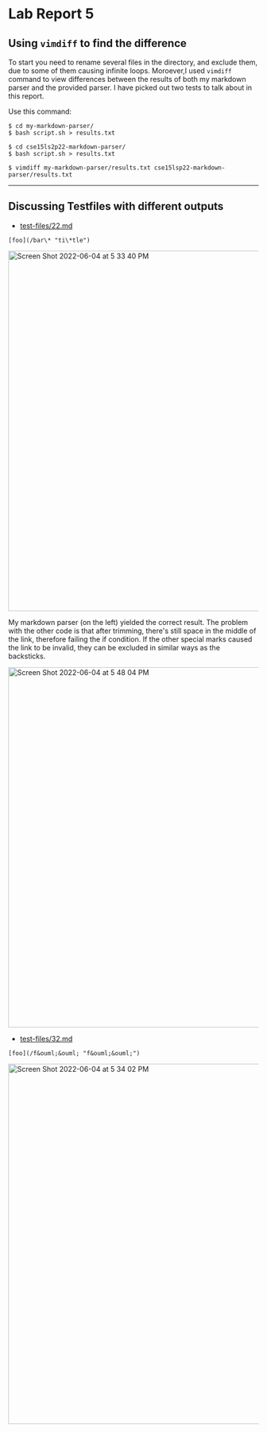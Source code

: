 # Lab Report 5

## Using ```vimdiff``` to find the difference

To start you need to rename several files in the directory, and exclude them, due to some of them causing infinite loops. Moroever,I used ```vimdiff``` command to view differences between the results of both my markdown parser and the provided parser. I have picked out two tests to talk about in this report.

Use this command:
```
$ cd my-markdown-parser/
$ bash script.sh > results.txt

$ cd cse15ls2p22-markdown-parser/
$ bash script.sh > results.txt 

$ vimdiff my-markdown-parser/results.txt cse15lsp22-markdown-parser/results.txt
```
*********************************

## Discussing Testfiles with different outputs

* [test-files/22.md](https://github.com/nidhidhamnani/markdown-parser/blob/main/test-files/22.md)

```
[foo](/bar\* "ti\*tle")
```

<img width="725" alt="Screen Shot 2022-06-04 at 5 33 40 PM" src="https://user-images.githubusercontent.com/103089880/172030101-7cc0256d-1841-4268-9338-69c250467c15.png">

My markdown parser (on the left) yielded the correct result. The problem with the other code is that after trimming, there's still space in the middle of the link, therefore failing the if condition. If the other special marks caused the link to be invalid, they can be excluded in similar ways as the backsticks.

<img width="725" alt="Screen Shot 2022-06-04 at 5 48 04 PM" src="https://user-images.githubusercontent.com/103089880/172030307-97c25b08-aedb-4d08-bdb5-819bca6a63a9.png">



* [test-files/32.md](https://github.com/nidhidhamnani/markdown-parser/blob/main/test-files/32.md)

```
[foo](/f&ouml;&ouml; "f&ouml;&ouml;")
```


<img width="725" alt="Screen Shot 2022-06-04 at 5 34 02 PM" src="https://user-images.githubusercontent.com/103089880/172030351-9fbc286c-ae2e-4aa1-a86c-10c4e8256b7d.png">
